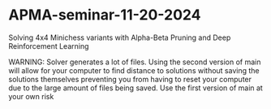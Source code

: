 # APMA-seminar-11-20-2024
Solving 4x4 Minichess variants with Alpha-Beta Pruning and Deep Reinforcement Learning

WARNING: Solver generates a lot of files. Using the second version of main will allow for your computer to find distance to solutions without saving the solutions themselves preventing you from having to reset your computer due to the large amount of files being saved. Use the first version of main at your own risk
